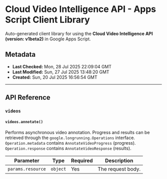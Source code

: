 # Cloud Video Intelligence API - Apps Script Client Library

Auto-generated client library for using the **Cloud Video Intelligence API (version: v1beta2)** in Google Apps Script.

## Metadata

- **Last Checked:** Mon, 28 Jul 2025 22:09:04 GMT
- **Last Modified:** Sun, 27 Jul 2025 13:48:20 GMT
- **Created:** Sun, 20 Jul 2025 16:56:54 GMT



---

## API Reference

### `videos`

#### `videos.annotate()`

Performs asynchronous video annotation. Progress and results can be retrieved through the `google.longrunning.Operations` interface. `Operation.metadata` contains `AnnotateVideoProgress` (progress). `Operation.response` contains `AnnotateVideoResponse` (results).

| Parameter | Type | Required | Description |
|---|---|---|---|
| `params.resource` | `object` | Yes | The request body. |